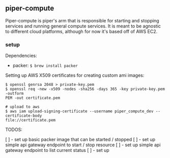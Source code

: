 ## piper-compute

Piper-compute is piper's arm that is responsible for starting and stopping
services and running general compute services. It is meant to be agnostic to
different cloud platforms, although for now it's based off of AWS EC2.


### setup

Dependencies:
- packer: `$ brew install packer`


Setting up AWS X509 certificates for creating custom ami images:

```
$ openssl genrsa 2048 > private-key.pem
$ openssl req -new -x509 -nodes -sha256 -days 365 -key private-key.pem -outform
PEM -out certificate.pem

# upload to aws
$ aws iam upload-signing-certificate --username piper_compute_dev --certificate-body
file://certificate.pem
```



TODOS:

[ ] - set up basic packer image that can be started / stopped
[ ] - set up simple api gateway endpoint to start / stop resource
[ ] - set up simple api gateway endpoint to list current status
[ ] - set up 
